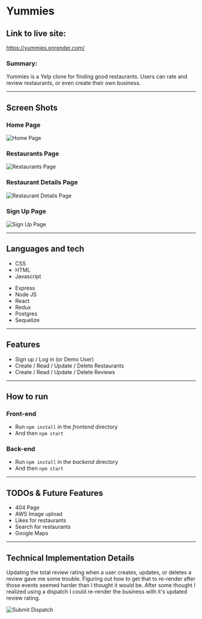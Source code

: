 # Yummies

## Link to live site:

https://yummies.onrender.com/

### Summary:

Yummies is a Yelp clone for finding good restaurants. Users can rate and review restaurants, or even create their own business.

---

## Screen Shots

### Home Page

![Home Page](./homePage.png)

### Restaurants Page

![Restaurants Page](./restaurantPage.png)

### Restaurant Details Page

![Restaurant Details Page](./businessDetailPage.png)

### Sign Up Page

![Sign Up Page](./signUpPage.png)

---

## Languages and tech

- CSS
- HTML
- Javascript

<!-- -->

- Express
- Node JS
- React
- Redux
- Postgres
- Sequelize

---

## Features

- Sign up / Log in (or Demo User)
- Create / Read / Update / Delete Restaurants
- Create / Read / Update / Delete Reviews

---

## How to run

### Front-end

- Run `npm install` in the _frontend_ directory
- And then `npm start`

### Back-end

- Run `npm install` in the _backend_ directory
- And then `npm start`

---

## TODOs & Future Features

- 404 Page
- AWS Image upload
- Likes for restaurants
- Search for restaurants
- Google Maps

---

## Technical Implementation Details

Updating the total review rating when a user creates, updates, or deletes a review gave me some trouble. Figuring out how to get that to re-render after those events seemed harder than I thought it would be. After some thought I realized using a dispatch I could re-render the business with it's updated review rating.

![Submit Dispatch](./submitDispatch.png)
